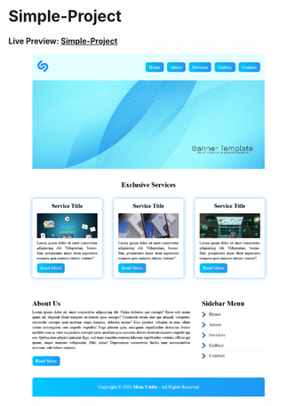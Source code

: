 # Simple-Project

**Live Preview: [Simple-Project](https://moinsoft.github.io/Simple-Project/)**

![Image of the home page.](https://github.com/moinsoft/Simple-Project/blob/master/assets/Simple-Project-ss.png)
